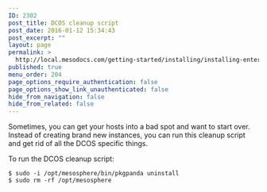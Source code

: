 ```yaml
---
ID: 2302
post_title: DCOS cleanup script
post_date: 2016-01-12 15:34:43
post_excerpt: ""
layout: page
permalink: >
  http://local.mesodocs.com/getting-started/installing/installing-enterprise-edition/dcos-cleanup-script/
published: true
menu_order: 204
page_options_require_authentication: false
page_options_show_link_unauthenticated: false
hide_from_navigation: false
hide_from_related: false
---
```

Sometimes, you can get your hosts into a bad spot and want to start over. Instead of creating brand new instances, you can run this cleanup script and get rid of all the DCOS specific things.

To run the DCOS cleanup script:

    $ sudo -i /opt/mesosphere/bin/pkgpanda uninstall
    $ sudo rm -rf /opt/mesosphere